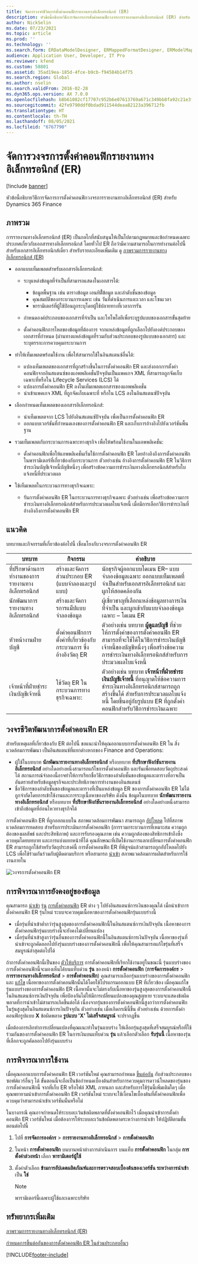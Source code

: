 ```yaml
---
title: จัดการวงจรชีวิตการตั้งค่าคอนฟิกรายงานทางอิเล็กทรอนิกส์ (ER)
description: หัวข้อนี้อธิบายวิธีการจัดการการตั้งค่าคอนฟิกวงจรการรายงานทางอิเล็กทรอนิกส์ (ER) สำหรับ Dynamics 365 Finance
author: NickSelin
ms.date: 07/23/2021
ms.topic: article
ms.prod: ''
ms.technology: ''
ms.search.form: ERDataModelDesigner, ERMappedFormatDesigner, ERModelMappingDesigner, ERModelMappingTable, ERSolutionImport, ERSolutionTable, ERVendorTable, ERWorkspace
audience: Application User, Developer, IT Pro
ms.reviewer: kfend
ms.custom: 58801
ms.assetid: 35ad19ea-185d-4fce-b9cb-f94584b14f75
ms.search.region: Global
ms.author: nselin
ms.search.validFrom: 2016-02-28
ms.dyn365.ops.version: AX 7.0.0
ms.openlocfilehash: b8b61082cf17707c952b6e07613769a671c349bb8fa92c21e3fe8524ef62dcb2
ms.sourcegitcommit: 42fe9790ddf0bdad911544deaa82123a396712fb
ms.translationtype: HT
ms.contentlocale: th-TH
ms.lasthandoff: 08/05/2021
ms.locfileid: "6767790"
---
```

# <a name="manage-the-electronic-reporting-er-configuration-lifecycle"></a>จัดการวงจรการตั้งค่าคอนฟิกรายงานทางอิเล็กทรอนิกส์ (ER)

[!include [banner](../includes/banner.md)]

หัวข้อนี้อธิบายวิธีการจัดการการตั้งค่าคอนฟิกวงจรการรายงานทางอิเล็กทรอนิกส์ (ER) สำหรับ Dynamics 365 Finance

## <a name="overview"></a>ภาพรวม

การรายงานทางอิเล็กทรอนิกส์ (ER) เป็นกลไกที่สนับสนุนให้เป็นไปตามกฎหมายและข้อกำหนดเฉพาะประเทศเกี่ยวกับเอกสารทางอิเล็กทรอนิกส์ โดยทั่วไป ER ถือว่ามีความสามารถในการทำงานต่อไปนี้ สำหรับเอกสารอิเล็กทรอนิกส์เดี่ยว  สำหรับรายละเอียดเพิ่มเติม ดู [ภาพรวมการรายงานทางอิเล็กทรอนิกส์ (ER)](general-electronic-reporting.md)

- ออกแบบเท็มเพลตสำหรับเอกสารอิเล็กทรอนิกส์:

    - ระบุแหล่งข้อมูลที่จำเป็นที่สามารถแสดงในเอกสารได้:

        - ข้อมูลพื้นฐาน เช่น ตารางข้อมูล เอนทิตี้้ข้อมูล และลำดับชั้นของข้อมูล
        - คุณสมบัติของกระบวนการเฉพาะ เช่น วันที่ดำเนินการและเวลา และโซนเวลา
        - พารามิเตอร์ที่ผู้ใช้ป้อนถูกระบุโดยผู้ใช้ปลายทางที่เวลาการรัน

    - กำหนดองค์ประกอบของเอกสารที่จำเป็น และโทโพโลยีเพื่อระบุรูปแบบของเอกสารขั้นสุดท้าย
    - ตั้งค่าคอนฟิกการไหลของข้อมูลที่ต้องการ จากแหล่งข้อมูลที่ถูกเลือกไปยังองค์ประกอบของเอกสารที่กำหนด (ผ่านทางแหล่งข้อมูลที่รวมกับส่วนประกอบของรูปแบบของเอกสาร) และระบุตรรกะการควบคุมกระบวนการ

- ทำให้เท็มเพลตพร้อมใช้งาน เพื่อให้สามารถใช้ในอินสแตนซ์อื่นได้:

    - แปลงเท็มเพลตของเอกสารที่ถูกสร้างขึ้นในการตั้งค่าคอนฟิก ER และส่งออกการตั้งค่าคอนฟิกจากอินสแตนซ์ของแอพพลิเคชั่นปัจจุบันเป็นแพคเกจ XML ที่สามารถถูกจัดเก็บเฉพาะที่หรือใน Lifecycle Services (LCS) ได้
    - แปลงการตั้งค่าคอนฟิก ER ลงในเท็มเพลตเอกสารของแอพพลิเคชั่น
    - นำเข้าแพคเกจ XML ที่ถูกจัดเก็บเฉพาะที่ หรือใน LCS ลงในอินสแตนซ์ปัจจุบัน

- เลือกกำหนดเท็มเพลตของเอกสารอิเล็กทรอนิกส์:

    - นำเท็มเพลตจาก LCS ไปยังอินสแตนซ์ปัจจุบัน เพื่อเป็นการตั้งค่าคอนฟิก ER
    - ออกแบบเวอร์ชันที่กำหนดเองของการตั้งค่าคอนฟิก ER และเก็บการอ้างอิงไปยังเวอร์ชันพื้นฐาน

- รวมเท็มเพลตกับกระบวนการเฉพาะทางธุรกิจ เพื่อให้พร้อมใช้งานในแอพพลิเคชั่น:

    - ตั้งค่าคอนฟิกเพื่อให้แอพพลิเคชั่นเริ่มใช้การตั้งค่าคอนฟิก ER โดยอ้างอิงถึงการตั้งค่าคอนฟิกในพารามิเตอร์ที่เกี่ยวข้องกับกระบวนการ ตัวอย่างเช่น อ้างอิงการตั้งค่าคอนฟิก ER ในวิธีการชำระเงินบัญชีเจ้าหนี้บัญชีหนึ่งๆ เพื่อสร้างข้อความการชำระเงินทางอิเล็กทรอนิกส์สำหรับใบแจ้งหนี้ที่ประมวลผล

- ใช้เท็มเพลตในกระบวนการทางธุรกิจเฉพาะ:

    - รันการตั้งค่าคอนฟิก ER ในกระบวนการทางธุรกิจเฉพาะ ตัวอย่างเช่น เพื่อสร้างข้อความการชำระเงินทางอิเล็กทรอนิกส์สำหรับการประมวลผลใบแจ้งหนี้ เมื่อมีการเลือกวิธีการชำระเงินที่อ้างอิงถึงการตั้งค่าคอนฟิก ER

## <a name="concepts"></a>แนวคิด
บทบาทและกิจกรรมที่เกี่ยวข้องต่อไปนี้ เชื่อมโยงกับวงจรการตั้งค่าคอนฟิก ER

| บทบาท                                       | กิจกรรม                                                      | คำอธิบาย |
|--------------------------------------------|-----------------------------------------------------------------|-------------|
| ที่ปรึกษาด้านการทำงานของการรายงานทางอิเล็กทรอนิกส์ | สร้างและจัดการส่วนประกอบ ER (แบบจำลองและรูปแบบ)           | นักธุรกิจผู้ออกแบบโดเมน ER– แบบจำลองข้อมูลเฉพาะ ออกแบบเท็มเพลตที่จำเป็นสำหรับเอกสารอิเล็กทรอนิกส์ และผูกให้สอดคล้องกัน |
| นักพัฒนาการรายงานทางอิเล็กทรอนิกส์             | สร้างและจัดการการแม็ปแบบจำลองข้อมูล                          | ผู้เชี่ยวชาญที่เลือกแหล่งข้อมูลทางการเงินที่จำเป็น และผูกเข้ากับแบบจำลองข้อมูลเฉพาะ – โดเมน ER |
| หัวหน้างานฝ่ายบัญชี                      | ตั้งค่าคอนฟิกการตั้งค่าที่เกี่ยวข้องกับกระบวนการ ซึ่งอ้างอิงวัตถุ ER | ตัวอย่างเช่น บทบาท **ผู้ดูแลบัญชี** ที่ช่วยให้การตั้งค่าของการตั้งค่าคอนฟิก ER สามารถที่จะใช้ได้ในวิธีการชำระเงินบัญชีเจ้าหนี้ของบัญชีหนึ่งๆ เพื่อสร้างข้อความการชำระเงินทางอิเล็กทรอนิกส์สำหรับการประมวลผลใบแจ้งหนี้ |
| เจ้าหน้าที่ฝ่ายชำระเงินบัญชีเจ้าหนี้            | ใช้วัตถุ ER ในกระบวนการทางธุรกิจเฉพาะ:                | ตัวอย่างเช่น บทบาท **เจ้าหน้าที่ฝ่ายชำระเงินบัญชีเจ้าหนี้** ที่อนุญาตให้ข้อความการชำระเงินทางอิเล็กทรอนิกส์สามารถถูกสร้างขึ้นได้ สำหรับการประมวลผลใบแจ้งหนี้ โดยขึ้นอยู่กับรูปแบบ ER ที่ถูกตั้งค่าคอนฟิกสำหรับวิธีการชำระเงินเฉพาะ |

## <a name="er-configuration-development-lifecycle"></a>วงจรชีวิตพัฒนาการตั้งค่าคอนฟิก ER
สำหรับเหตุผลที่เกี่ยวข้องกับ ER ต่อไปนี้ ขอแนะนำให้คุณออกแบบการตั้งค่าคอนฟิก ER ใน สิ่งแวดล้อมการพัฒนา เป็นอินสแตนซ์ที่แยกต่างหากของ Finance and Operations:

- ผู้ใช้ในบทบาท **นักพัฒนารายงานทางอิเล็กทรอนิกส์** หรือบทบาท **ที่ปรึกษาฟังก์ชันรายงานอิเล็กทรอนิกส์** อย่างใดอย่างหนึ่งสามารถแก้ไขการตั้งค่าคอนฟิก และรันเพื่อทดสอบวัตถุประสงค์ได้ สถานการณ์จำลองนี้อาจทำให้การเรียกชื่อวิธีการของลำดับชั้นของข้อมูลและตารางที่อาจเป็นอันตรายสำหรับข้อมูลธุรกิจและประสิทธิภาพการทำงานของอินสแตนซ์
- ชื่อวิธีการของลำดับชั้นของข้อมูลและตารางที่เป็นแหล่งข้อมูล ER ของการตั้งค่าคอนฟิก ER ไม่ได้ถูกจำกัดโดยการเข้าใช้งานและการระบุเนื้อหาของบริษัท ดังนั้น ข้อมูลในบทบาท **นักพัฒนารายงานทางอิเล็กทรอนิกส์** หรือบทบาท **ที่ปรึกษาฟังก์ชันรายงานอิเล็กทรอนิกส์** อย่างใดอย่างหนึ่งสามารถเข้าถึงข้อมูลที่อ่อนไหวทางธุรกิจได้

การตั้งค่าคอนฟิก ER ที่ถูกออกแบบใน สภาพแวดล้อมการพัฒนา สามารถถูก [อัปโหลด](#data-persistence-consideration) ไปที่สภาพแวดล้อมการทดสอบ สำหรับการประเมินการตั้งค่าคอนฟิก (การรวมกระบวนการที่เหมาะสม ความถูกต้องของผลลัพธ์ และประสิทธิภาพ) และการรับรองคุณภาพ เช่น ความถูกต้องของสิทธิการเข้าถึงซึ่งควบคุมโดยบทบาท และการแบ่งแยกหน้าที่ได้ คุณลักษณะที่เปิดใช้งานการแลกเปลี่ยนการตั้งค่าคอนฟิก ER สามารถถูกใช้สำหรับวัตถุประสงค์นี้ การตั้งค่าคอนฟิก ER ที่พิสูจน์แล้วสามารถถูกอัปโหลดไปยัง LCS เพื่อใช้ร่วมกันร่วมกับผู้ติดตามบริการ หรือสามารถ [นำเข้า](#data-persistence-consideration) สภาพแวดล้อมการผลิตสำหรับการใช้งานภายใน

![วงจรการตั้งค่าคอนฟิก ER](./media/ger-configuration-lifecycle.png)

## <a name="data-persistence-consideration"></a>การพิจารณาการยังคงอยู่ของข้อมูล

คุณสามารถ [นำเข้า](tasks/er-import-configuration-lifecycle-services.md) [รุ่น](general-electronic-reporting.md#component-versioning) [การตั้งค่าคอนฟิก](general-electronic-reporting.md#Configuration) ER ต่าง ๆ ไปยังอินสแตนซ์การเงินของคุณได้ เมื่อนําเข้าการตั้งค่าคอนฟิก ER รุ่นใหม่ ระบบจะควบคุมเนื้อหาของการตั้งค่าคอนฟิกรุ่นแบบร่างนี้

- เมื่อรุ่นที่นําเข้าต่ำกว่ารุ่นสูงสุดของการตั้งค่าคอนฟิกนี้ในอินสแตนซ์การเงินปัจจุบัน เนื้อหาของการตั้งค่าคอนฟิกรุ่นแบบร่างนี้จะยังคงไม่เปลี่ยนแปลง
- เมื่อรุ่นที่นําเข้าสูงกว่ารุ่นอื่นของการตั้งค่าคอนฟิกนี้ในอินสแตนซ์การเงินปัจจุบัน เนื้อหาของรุ่นที่นําเข้าจะถูกคัดลอกไปยังรุ่นแบบร่างของการตั้งค่าคอนฟิกนี้ เพื่อให้คุณสามารถแก้ไขรุ่นที่เสร็จสมบูรณ์ล่าสุดต่อไปได้

ถ้าการตั้งค่าคอนฟิกนี้เป็นของ [ตัวให้บริการ](general-electronic-reporting.md#Provider) การตั้งค่าคอนฟิกที่เรียกใช้งานอยู่ในขณะนี้ รุ่นแบบร่างของการตั้งค่าคอนฟิกนี้จะมองเห็นได้บนแท็บด่วน **รุ่น** ของหน้า **การตั้งค่าคอนฟิก** (**การจัดการองค์กร** > **การรายงานทางอิเล็กทรอนิกส์** > **การตั้งค่าคอนฟิก**) คุณสามารถเลือกรุ่นแบบร่างของการตั้งค่าคอนฟิก และ [แก้ไข](er-quick-start2-customize-report.md#ConfigureDerivedFormat) เนื้อหาของการตั้งค่าคอนฟิกนั้นได้โดยใช้โปรแกรมออกแบบ ER ที่เกี่ยวข้อง เมื่อคุณแก้ไขรุ่นแบบร่างของการตั้งค่าคอนฟิก ER เนื้อหานั้นจะไม่ตรงกับเนื้อหาของรุ่นสูงสุดของการตั้งค่าคอนฟิกนี้ในอินสแตนซ์การเงินปัจจุบัน เพื่อป้องกันไม่ให้มีการเปลี่ยนแปลงของคุณสูญหาย ระบบจะแสดงข้อผิดพลาดที่การนําเข้าไม่สามารถเกิดขึ้นต่อได้ เนื่องจากรุ่นของการตั้งค่าคอนฟิกนี้สูงกว่าการตั้งค่าคอนฟิกในรุ่นสูงสุดในอินสแตนซ์การเงินปัจจุบัน ตัวอย่างเช่น เมื่อเกิดกรณีนี้ขึ้น ตัวอย่างเช่น ด้วยการตั้งค่าคอนฟิกรูปแบบ **X** ข้อผิดพลาด **รูปแบบ 'X' ไม่เสร็จสมบูรณ์** จะปรากฏขึ้น

เมื่อต้องการเลิกทําการเปลี่ยนแปลงที่คุณแนะทําในรุ่นแบบร่าง ให้เลือกรุ่นสูงสุดที่เสร็จสมบูรณ์หรือที่ใช้ร่วมกันของการตั้งค่าคอนฟิก ER ในการเงินบนแท็บด่วน **รุ่น** แล้วเลือกตัวเลือก **รับรุ่นนี้** เนื้อหาของรุ่นที่เลือกจะถูกคัดลอกไปยังรุ่นแบบร่าง

## <a name="applicability-consideration"></a>การพิจารณาการใช้งาน

เมื่อคุณออกแบบการตั้งค่าคอนฟิก ER เวอร์ชันใหม่ คุณสามารถกําหนด [ขึ้นต่อกัน](tasks/er-define-dependency-er-configurations-from-other-components-july-2017.md) กับส่วนประกอบของซอฟต์แวร์อื่นๆ ได้ ขั้นตอนนี้จะถือเป็นข้อกำหนดเบื้องต้นสำหรับการควบคุมการดาวน์โหลดของรุ่นของการตั้งค่าคอนฟิกนี้ จากที่เก็บ ER หรือไฟล์ XML ภายนอก และสำหรับการใช้รุ่นนี้เพิ่มเติมใดๆ เมื่อคุณพยายามนําเข้าการตั้งค่าคอนฟิก ER เวอร์ชันใหม่ ระบบจะใช้เงื่อนไขเบื้องต้นที่ตั้งค่าคอนฟิกเพื่อควบคุมว่าสามารถนําเข้าเวอร์ชันนั้นหรือไม่

ในบางกรณี คุณอาจกําหนดให้ระบบละเว้นข้อผิดพลาดที่ตั้งค่าคอนฟิกไว้ เมื่อคุณนําเข้าการตั้งค่าคอนฟิก ER เวอร์ชันใหม่ เมื่อต้องการให้ระบบละเว้นข้อผิดพลาดระหว่างการนําเข้า ให้ปฏิบัติตามขั้นตอนต่อไปนี้

1. ไปที่ **การจัดการองค์กร** \> **การรายงานทางอิเล็กทรอนิกส์** \> **การตั้งค่าคอนฟิก**
2. ในหน้า **การตั้งค่าคอนฟิก** บนบานหน้าต่างการดำเนินการ บนแท็บ **การตั้งค่าคอนฟิก** ในกลุ่ม **การตั้งค่าล่วงหน้า** เลือก **พารามิเตอร์ผู้ใช้**
3. ตั้งค่าตัวเลือก **ข้ามการอัปเดตผลิตภัณฑ์และการตรวจสอบเบื้องต้นของเวอร์ชัน ระหว่างการนำเข้า** เป็น **ใช่**

    > [!NOTE]
    > พารามิเตอร์นี้เฉพาะผู้ใช้และเฉพาะบริษัท

## <a name="additional-resources"></a>ทรัพยากรเพิ่มเติม

[ภาพรวมการรายงานทางอิเล็กทรอนิกส์ (ER)](general-electronic-reporting.md)

[กำหนดการขึ้นต่อกันของการตั้งค่าคอนฟิก ER ในส่วนประกอบอื่นๆ](tasks/er-define-dependency-er-configurations-from-other-components-july-2017.md)

[!INCLUDE[footer-include](../../../includes/footer-banner.md)]
